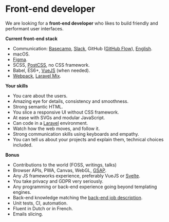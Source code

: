 # Front-end developer

We are looking for a **front-end developer** who likes to build friendly and performant user interfaces.

**Current front-end stack**

- Communication: [Basecamp](https://basecamp.com/how-it-works), [Slack](https://slack.com), GitHub ([GitHub Flow](https://guides.github.com/introduction/flow)), [English](assets/english.jpg).
- macOS.
- [Figma](https://figma.com).
- SCSS, [PostCSS](https://postcss.org), no CSS framework.
- Babel, ES6+, [VueJS](https://vuejs.org) (when needed).
- [Webpack](https://webpack.js.org), [Laravel Mix](https://laravel-mix.com).

**Your skills**

- You care about the users.
- Amazing eye for details, consistency and smoothness.
- Strong semantic HTML.
- You slice a responsive UI without CSS framework.
- At ease with SVGs and modular JavaScript.
- Can code in a [Laravel](http://laravel.com) environment.
- Watch how the web moves, and follow it.
- Strong communication skills using keyboards and empathy.
- You can tell us about your projects and explain them, technical choices included.

**Bonus**

- Contributions to the world (FOSS, writings, talks)
- Browser APIs, PWA, Canvas, WebGL, [GSAP](https://greensock.com/gsap).
- Any JS frameworks experience, preferably VueJS or [Svelte](https://svelte.dev).
- You take privacy and GDPR very seriously.
- Any programming or back-end experience going beyond templating engines.
- Back-end knowledge matching the [back-end job description](https://github.com/Altavia-ACT/is-recruiting/blob/f2a63416eab7b9363719614ba974c6026421e64f/back-end.md).
- Unit tests, CI, automation.
- Fluent in Dutch or in French.
- Emails slicing.
